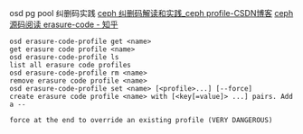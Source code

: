 osd 
pg
pool
纠删码实践
[ceph 纠删码解读和实践_ceph profile-CSDN博客](https://blog.csdn.net/zxycyj1989/article/details/116890659)
[ceph源码阅读 erasure-code - 知乎](https://zhuanlan.zhihu.com/p/96834610)
```shell
osd erasure-code-profile get <name>                                           get erasure code profile <name>
osd erasure-code-profile ls                                                   list all erasure code profiles
osd erasure-code-profile rm <name>                                            remove erasure code profile <name>
osd erasure-code-profile set <name> [<profile>...] [--force]                  create erasure code profile <name> with [<key[=value]> ...] pairs. Add a --
                                                                               force at the end to override an existing profile (VERY DANGEROUS)

```

```

```
